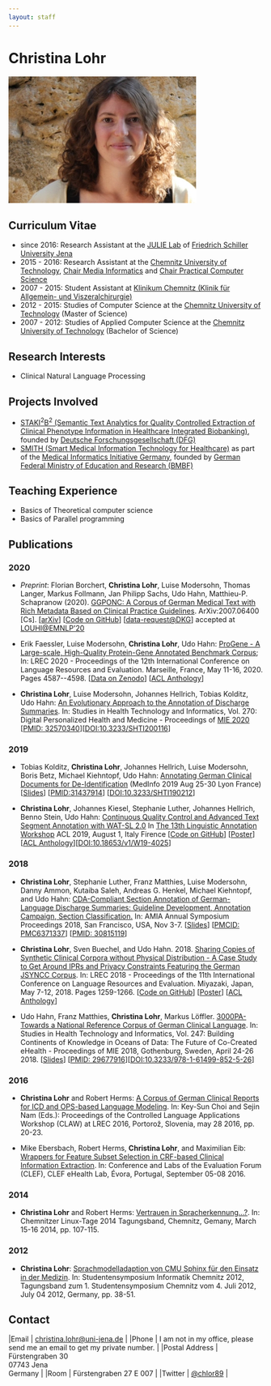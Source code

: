 ```yaml
---
layout: staff
---
```


# Christina Lohr

<div class="portrait">
  <img src="ChristinaLohr.jpg">
</div>

## Curriculum Vitae
* since 2016: Research Assistant at the [JULIE Lab](https://julielab.de) of [Friedrich Schiller University Jena](https://www.uni-jena.de/)
* 2015 - 2016: Research Assistant at the [Chemnitz University of Technology](https://www.tu-chemnitz.de/), [Chair Media Informatics](https://www.tu-chemnitz.de/informatik/HomePages/Medieninformatik/) and [Chair Practical Computer Science](https://www.tu-chemnitz.de/informatik/PI/)
* 2007 - 2015: Student Assistant at [Klinikum Chemnitz (Klinik für Allgemein- und Viszeralchirurgie)](https://www.klinikumchemnitz.de/kliniken-bereiche/kliniken/allgemein-und-viszeralchirurgie/)
* 2012 - 2015: Studies of Computer Science at the [Chemnitz University of Technology](https://www.tu-chemnitz.de/) (Master of Science)
* 2007 - 2012: Studies of Applied Computer Science at the [Chemnitz University of Technology](https://www.tu-chemnitz.de/) (Bachelor of Science)

## Research Interests

* Clinical Natural Language Processing

## Projects Involved
* [STAKI<sup>2</sup>B<sup>2</sup> (Semantic Text Analytics for Quality Controlled Extraction of Clinical Phenotype Information in Healthcare Integrated Biobanking)](http://gepris.dfg.de/gepris/projekt/315098900), founded by [Deutsche Forschungsgesellschaft (DFG)](https://www.dfg.de/)
* [SMITH (Smart Medical Information Technology for Healthcare)](http://www.smith.care/) as part of the [Medical Informatics Initiative Germany](https://www.medizininformatik-initiative.de/), founded by [German Federal Ministry of Education and Research (BMBF)](https://www.bmbf.de/)

## Teaching Experience
* Basics of Theoretical computer science
* Basics of Parallel programming

## Publications

### 2020

* *Preprint*: Florian Borchert, **Christina Lohr**, Luise Modersohn, Thomas Langer, Markus Follmann, Jan Philipp Sachs, Udo Hahn, Matthieu-P. Schapranow (2020). [GGPONC: A Corpus of German Medical Text with Rich Metadata Based on Clinical Practice Guidelines](http://arxiv.org/abs/2007.06400). ArXiv:2007.06400 [Cs]. [[arXiv](http://arxiv.org/abs/2007.06400)] [[Code on GitHub](https://github.com/JULIELab/GGPOnc)] [[data-request@DKG](https://www.leitlinienprogramm-onkologie.de/projekte/ggponc-english/)] accepted at [LOUHI@EMNLP'20](https://louhi2020.fbk.eu/)

* Erik Faessler, Luise Modersohn, **Christina Lohr**, Udo Hahn: [ProGene - A Large-scale, High-Quality Protein-Gene Annotated Benchmark Corpus](http://www.lrec-conf.org/proceedings/lrec2020/pdf/2020.lrec-1.564.pdf); In: LREC 2020 - Proceedings of the 12th International Conference on Language Resources and Evaluation. Marseille, France, May 11-16, 2020. Pages 4587--4598. [[Data on Zenodo](https://zenodo.org/record/3698568)] [[ACL Anthology](https://www.aclweb.org/anthology/2020.lrec-1.564/)]

* **Christina Lohr**, Luise Modersohn, Johannes Hellrich, Tobias Kolditz, Udo Hahn: [An Evolutionary Approach to the Annotation of Discharge Summaries](http://ebooks.iospress.nl/publication/54118). In: Studies in Health Technology and Informatics, Vol. 270: Digital Personalized Health and Medicine - Proceedings of [MIE 2020](http://mie2020.org) [[PMID: 32570340](https://pubmed.ncbi.nlm.nih.gov/32570340/)][[DOI:10.3233/SHTI200116](https://doi.org/10.3233/shti200116)] 

### 2019

* Tobias Kolditz, **Christina Lohr**, Johannes Hellrich, Luise Modersohn, Boris Betz, Michael Kiehntopf, Udo Hahn: [Annotating German Clinical Documents for De-Identification](http://ebooks.iospress.nl/volumearticle/51977) (MedInfo 2019 Aug 25-30 Lyon France) [[Slides](/downloads/publications/slides/lohr-2019-medinfo-de-id-slides.pdf)] [[PMID:31437914](https://www.ncbi.nlm.nih.gov/pubmed/31437914)] [[DOI:10.3233/SHTI190212](https://doi.org/10.3233/shti190212)]

* **Christina Lohr**, Johannes Kiesel, Stephanie Luther, Johannes Hellrich, Benno Stein, Udo Hahn: [Continuous Quality Control and Advanced Text Segment Annotation with WAT-SL 2.0](https://www.aclweb.org/anthology/W19-4025) In [The 13th Linguistic Annotation Workshop](https://sigann.github.io/LAW-XIII-2019/) ACL 2019, August 1, Italy Firence [[Code on GitHub](https://github.com/webis-de/wat)] [[Poster](/downloads/publications/posters/Poster_ACL_LAW_2019_WATSL.pdf)] [[ACL Anthology](https://aclweb.org/anthology/papers/W/W19/W19-4025/)][[DOI:10.18653/v1/W19-4025](http://dx.doi.org/10.18653/v1/W19-4025)]

### 2018

* **Christina Lohr**, Stephanie Luther, Franz Matthies, Luise Modersohn, Danny Ammon, Kutaiba Saleh, Andreas G. Henkel, Michael Kiehntopf, and Udo Hahn:
[CDA-Compliant Section Annotation of German-Language Discharge Summaries: Guideline Development, Annotation Campaign, Section Classification.](https://www.ncbi.nlm.nih.gov/pmc/articles/PMC6371337/) In: AMIA Annual Symposium Proceedings 2018, San Francisco, USA, Nov 3-7. [[Slides](/downloads/publications/slides/lohr-2018-amia-sections-slides.pdf)] [[PMCID: PMC6371337](https://www.ncbi.nlm.nih.gov/pmc/articles/PMC6371337/)] [[PMID: 30815119](https://www.ncbi.nlm.nih.gov/pubmed/30815119)]

* **Christina Lohr**, Sven Buechel, and Udo Hahn. 2018. [Sharing Copies of Synthetic Clinical Corpora without Physical Distribution - A Case Study to Get Around IPRs and Privacy Constraints Featuring the German JSYNCC Corpus](http://www.lrec-conf.org/proceedings/lrec2018/pdf/701.pdf). In: LREC 2018 - Proceedings of the 11th International Conference on Language Resources and Evaluation. Miyazaki, Japan, May 7-12, 2018. Pages 1259-1266. [[Code on GitHub](https://github.com/julielab/jsyncc)] [[Poster](/downloads/publications/posters/Poster_LREC_JSYNCC.pdf)] [[ACL Anthology](https://aclweb.org/anthology/papers/L/L18/L18-1201/)]

* Udo Hahn, Franz Matthies, **Christina Lohr**, Markus Löffler. [3000PA-Towards a National Reference Corpus of German Clinical Language](http://ebooks.iospress.nl/volumearticle/48747). In: Studies in Health Technology and Informatics,
Vol. 247: Building Continents of Knowledge in Oceans of Data: The Future of Co-Created eHealth - Proceedings of MIE 2018, Gothenburg, Sweden, April 24-26 2018. [[Slides](/downloads/publications/slides/lohr2018-mie-3000PA-slides.pdf)] [[PMID: 29677916](https://www.ncbi.nlm.nih.gov/pubmed/29677916)][[DOI:10.3233/978-1-61499-852-5-26](https://doi.org/10.3233/978-1-61499-852-5-26)]

### 2016

* **Christina Lohr** and Robert Herms: [A Corpus of German Clinical Reports for ICD and OPS-based Language Modeling](http://www.lrec-conf.org/proceedings/lrec2016/workshops/LREC2016Workshop-CLAW_Proceedings.pdf). In: Key-Sun Choi and Sejin Nam (Eds.): Proceedings of the Controlled Language Applications Workshop (CLAW) at LREC 2016, Portorož, Slovenia, may 28 2016, pp. 20-23.

* Mike Ebersbach, Robert Herms, **Christina Lohr**, and Maximilian Eib: [Wrappers for Feature Subset Selection in CRF-based Clinical Information Extraction](http://ceur-ws.org/Vol-1609/16090069.pdf). In: Conference and Labs of the Evaluation Forum (CLEF), CLEF eHealth Lab, Évora, Portugal, September 05-08 2016.

### 2014

* **Christina Lohr** and Robert Herms: [Vertrauen in Spracherkennung...?](http://www.qucosa.de/fileadmin/data/qucosa/documents/13349/linux_2014.pdf). In: Chemnitzer Linux-Tage 2014 Tagungsband, Chemnitz, Gemany, March 15-16 2014, pp. 107-115.

### 2012

* **Christina Lohr**: [Sprachmodelladaption von CMU Sphinx für den Einsatz in der Medizin](http://www.qucosa.de/fileadmin/data/qucosa/documents/9004/tagungsband_tucsis12.pdf). In: Studentensymposium Informatik Chemnitz 2012, Tagungsband zum 1. Studentensymposium Chemnitz vom 4. Juli 2012, July 04 2012, Germany, pp. 38-51.

## Contact

|Email | [christina.lohr@uni-jena.de](mailto:christina.lohr@uni-jena.de) |
|Phone | I am not in my office, please send me an email to get my private number. |
|Postal Address | Fürstengraben 30<br/> 07743 Jena<br/> Germany |
|Room	| Fürstengraben 27 E 007 |
|Twitter | [@chlor89](https://twitter.com/chlor89) |
